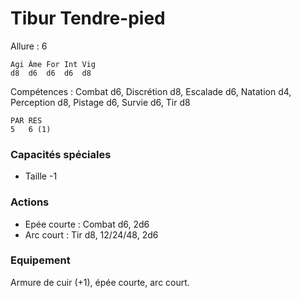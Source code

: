 
# Tibur Tendre-pied

Allure : 6

	Agi	Âme	For	Int	Vig
	d8	d6	d6	d6	d8

Compétences : Combat d6, Discrétion d8, Escalade d6, Natation d4, Perception d8, Pistage d6, Survie d6, Tir d8

	PAR	RES
	5	6 (1)

### Capacités spéciales
- Taille -1

### Actions
- Epée courte : Combat d6, 2d6
- Arc court : Tir d8, 12/24/48, 2d6

### Equipement
Armure de cuir (+1), épée courte, arc court.
